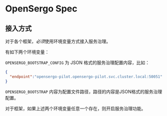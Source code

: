 # OpenSergo Spec


## 接入方式

对于各个框架，*必须*使用环境变量方式接入服务治理。

有如下两个环境变量：

`OPENSERGO_BOOTSTRAP_CONFIG`
为 JSON 格式的服务治理配置内容，比如：
```json
{
  "endpoint":"opensergo-pilot.opensergo-pilot.svc.cluster.local:50051"
}
```

`OPENSERGO_BOOTSTRAP`
内容为配置文件路径，路径的内容是JSON格式的服务治理配置。


对于框架，如果上述两个环境变量任意一个存在，则开启服务治理功能。

